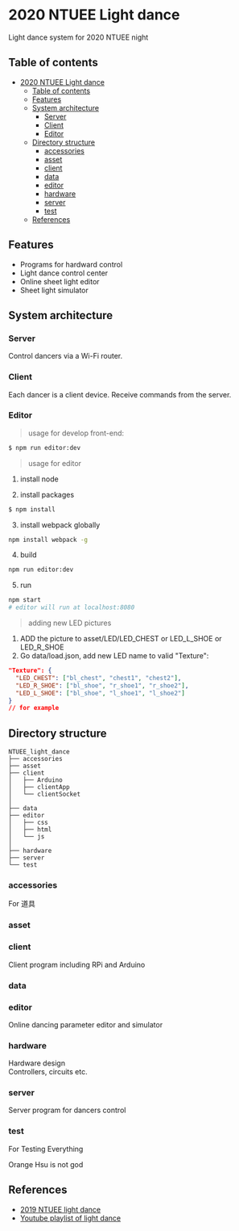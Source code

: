 # 2020 NTUEE Light dance
Light dance system for 2020 NTUEE night

## Table of contents
- [2020 NTUEE Light dance](#2020-ntuee-light-dance)
  - [Table of contents](#table-of-contents)
  - [Features](#features)
  - [System architecture](#system-architecture)
    - [Server](#server)
    - [Client](#client)
    - [Editor](#editor)
  - [Directory structure](#directory-structure)
    - [accessories](#accessories)
    - [asset](#asset)
    - [client](#client-1)
    - [data](#data)
    - [editor](#editor-1)
    - [hardware](#hardware)
    - [server](#server-1)
    - [test](#test)
  - [References](#references)

## Features
- Programs for hardward control
- Light dance control center
- Online sheet light  editor
- Sheet light simulator

## System architecture

### Server
Control dancers via a Wi-Fi router. 

### Client
Each dancer is a client device. Receive commands from the server.

### Editor
> usage for develop front-end:

```bash
$ npm run editor:dev 
```

> usage for editor

1. install node

2. install packages
```bash
$ npm install
```

3. install webpack globally
```bash
npm install webpack -g
```

4. build
```bash
npm run editor:dev
```

5. run
```bash
npm start
# editor will run at localhost:8080
```

> adding new LED pictures

1. ADD the picture to asset/LED/LED_CHEST or LED_L_SHOE or LED_R_SHOE
2. Go data/load.json, add new LED name to valid "Texture":
```json
"Texture": {
  "LED_CHEST": ["bl_chest", "chest1", "chest2"],
  "LED_R_SHOE": ["bl_shoe", "r_shoe1", "r_shoe2"],
  "LED_L_SHOE": ["bl_shoe", "l_shoe1", "l_shoe2"]
}
// for example
```

## Directory structure

```
NTUEE_light_dance
├── accessories
├── asset
├── client
│   ├── Arduino
│   ├── clientApp
│   └── clientSocket
│
├── data
├── editor
│   ├── css
│   ├── html
│   └── js
│
├── hardware
├── server
└── test
```
### accessories
For 道具

### asset
### client
Client program including RPi and Arduino  

### data
### editor
Online dancing parameter editor and simulator  

### hardware
Hardware design  
Controllers, circuits etc.  

### server
Server program for dancers control  

### test
For Testing Everything  

Orange Hsu is not god

## References
- [2019 NTUEE light dance](https://github.com/andyh0913/NTUEE_light_dance)
- [Youtube playlist of light dance](https://www.youtube.com/watch?v=5fHv55kS9Lo)
